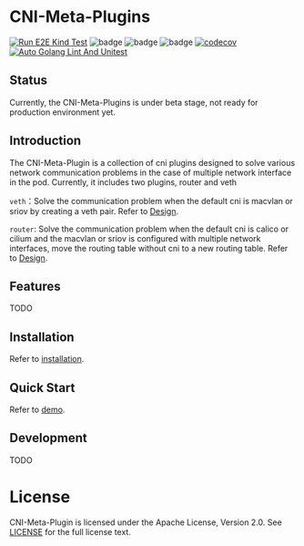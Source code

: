 # CNI-Meta-Plugins

[![Run E2E Kind Test](https://github.com/spidernet-io/cni-plugins/actions/workflows/e2e-test.yaml/badge.svg)](https://github.com/spidernet-io/cni-plugins/actions/workflows/e2e-test.yaml)
![badge](https://img.shields.io/endpoint?url=https://gist.githubusercontent.com/cyclinder/92ef1f04e61af8f8b970c0b15f51c7a8/raw/comment.json)
![badge](https://img.shields.io/endpoint?url=https://gist.githubusercontent.com/cyclinder/6b05882662346c2592a432226bf3d249/raw/code-lines.json)
![badge](https://img.shields.io/endpoint?url=https://gist.githubusercontent.com/cyclinder/82aa5e4487e1870aa206c1d713429345/raw/todo.json)
[![codecov](https://codecov.io/gh/spidernet-io/cni-plugins/branch/main/graph/badge.svg?token=LcBT6jbJIT)](https://codecov.io/gh/spidernet-io/cni-plugins)
[![Auto Golang Lint And Unitest](https://github.com/spidernet-io/cni-plugins/actions/workflows/lint-golang.yaml/badge.svg)](https://github.com/spidernet-io/cni-plugins/actions/workflows/lint-golang.yaml)
## Status

Currently, the CNI-Meta-Plugins is under beta stage, not ready for production environment yet.

## Introduction
The CNI-Meta-Plugin is a collection of cni plugins designed to solve various network communication problems in the case of multiple network interface in the pod. Currently, it includes two plugins, router and veth

`veth`：Solve the communication problem when the default cni is macvlan or sriov by creating a veth pair. Refer to [Design](docs/description/Design.md).

`router`: Solve the communication problem when the default cni is calico or cilium and the macvlan or sriov is configured with multiple network interfaces, move the routing table without cni to a new routing table. Refer to [Design](docs/description/Design.md).

## Features

TODO

## Installation

Refer to [installation](./docs/usage/install.md).

## Quick Start

Refer to [demo](./docs/usage/basic.md).

## Development

TODO

# License

CNI-Meta-Plugin is licensed under the Apache License, Version 2.0. See [LICENSE](./LICENSE) for the full license text.
